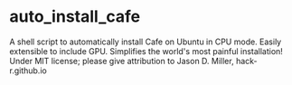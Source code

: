 # auto_install_cafe
A shell script to automatically install Cafe on Ubuntu in CPU mode. Easily extensible to include GPU. Simplifies the world's most painful installation! Under MIT license; please give attribution to Jason D. Miller, hack-r.github.io
